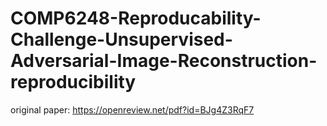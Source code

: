 # COMP6248-Reproducability-Challenge-Unsupervised-Adversarial-Image-Reconstruction-reproducibility

original paper: https://openreview.net/pdf?id=BJg4Z3RqF7
